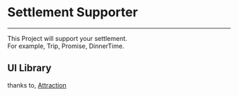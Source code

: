 # Settlement Supporter

---

This Project will support your settlement.  
For example, Trip, Promise, DinnerTime.  

## UI Library
thanks to, [Attraction](https://illright.github.io/attractions/)